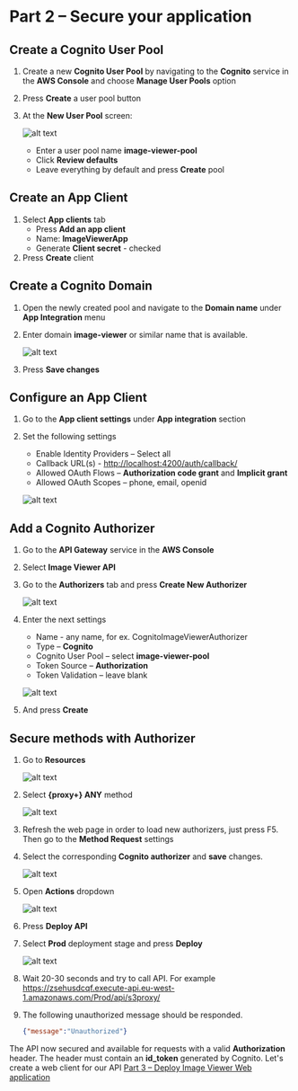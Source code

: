 # Part 2 – Secure your application

## Create a Cognito User Pool

1. Create a new **Cognito User Pool** by navigating to the **Cognito** service in the **AWS Console** and choose **Manage User Pools** option
2. Press **Create** a user pool button
3. At the **New User Pool** screen:

    ![alt text](1.png)

    - Enter a user pool name **image-viewer-pool**
    - Click **Review defaults**
    - Leave everything by default and press **Create** pool

## Create an App Client

1. Select **App clients** tab
    - Press **Add an app client**
    - Name: **ImageViewerApp**
    - Generate **Client secret** - checked
2. Press **Create** client

## Create a Cognito Domain

1. Open the newly created pool and navigate to the **Domain name** under **App Integration** menu
2. Enter domain **image-viewer** or similar name that is available.

    ![alt text](2.png)

3. Press **Save changes**

## Configure an App Client

1. Go to the **App client settings** under **App integration** section
2. Set the following settings
    - Enable Identity Providers – Select all
    - Callback URL(s) - <http://localhost:4200/auth/callback/>
    - Allowed OAuth Flows – **Authorization code grant** and **Implicit grant**
    - Allowed OAuth Scopes – phone, email, openid

     ![alt text](3.png)

## Add a Cognito Authorizer

1. Go to the **API Gateway** service in the **AWS Console**
2. Select **Image Viewer API**
3. Go to the **Authorizers** tab and press **Create New Authorizer**

     ![alt text](4.png)

4. Enter the next settings
    - Name - any name, for ex. CognitoImageViewerAuthorizer
    - Type – **Cognito**
    - Cognito User Pool – select **image-viewer-pool**
    - Token Source – **Authorization**
    - Token Validation – leave blank

     ![alt text](5.png)

5. And press **Create**

## Secure methods with Authorizer

1. Go to **Resources**

     ![alt text](6.png)

2. Select **{proxy+} ANY** method

     ![alt text](7.png)

3. Refresh the web page in order to load new authorizers, just press F5. Then go to the **Method Request** settings
4. Select the corresponding **Cognito authorizer** and **save** changes.

     ![alt text](8.png)

5. Open **Actions** dropdown

     ![alt text](9.png)

6. Press **Deploy API**
7. Select **Prod** deployment stage and press **Deploy**

     ![alt text](10.png)

8. Wait 20-30 seconds and try to call API. For example <https://zsehusdcqf.execute-api.eu-west-1.amazonaws.com/Prod/api/s3proxy/>
9. The following unauthorized message should be responded.

    ~~~json
    {"message":"Unauthorized"}
    ~~~

The API now secured and available for requests with a valid **Authorization** header. The header must contain an **id_token** generated by Cognito. Let's create a web client for our API [Part 3 – Deploy Image Viewer Web application](../part3/part.md)
